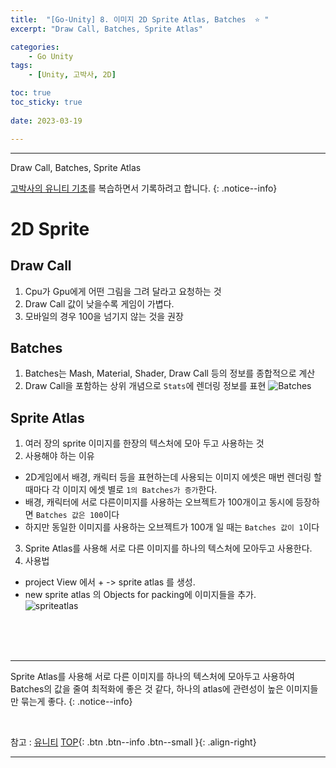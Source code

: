 ```yaml
---
title:  "[Go-Unity] 8. 이미지 2D Sprite Atlas, Batches  ⭐ "
excerpt: "Draw Call, Batches, Sprite Atlas"

categories:
    - Go Unity
tags:
    - [Unity, 고박사, 2D]

toc: true
toc_sticky: true
 
date: 2023-03-19

---
```

- - -

Draw Call, Batches, Sprite Atlas 

[고박사의 유니티 기초](https://www.inflearn.com/course/%EA%B3%A0%EB%B0%95%EC%82%AC-%EC%9C%A0%EB%8B%88%ED%8B%B0-%EA%B8%B0%EC%B4%88/dashboard)를 복습하면서 기록하려고 합니다. 
{: .notice--info}

#   2D Sprite

## Draw Call
1.  Cpu가 Gpu에게 어떤 그림을 그려 달라고 요청하는 것  
2.  Draw Call 값이 낮을수록 게임이 가볍다.  
3.  모바일의 경우 100을 넘기지 않는 것을 권장  


## Batches
1. Batches는 Mash, Material, Shader, Draw Call 등의 정보를 종합적으로 계산  
2. Draw Call을 포함하는 상위 개념으로 `Stats`에 렌더링 정보를 표현
![Batches](https://user-images.githubusercontent.com/96651722/226170962-bb539f4c-fb31-4059-8cd1-95111140b274.png)


## Sprite Atlas
1. 여러 장의 sprite 이미지를 한장의 텍스처에 모아 두고 사용하는 것
2. 사용해야 하는 이유
-   2D게임에서 배경, 캐릭터 등을 표현하는데 사용되는 이미지 에셋은 매번 렌더링 할 때마다 각 이미지 에셋 별로 `1의 Batches가 증가`한다.
-   배경, 캐릭터에 서로 다른이미지를 사용하는 오브젝트가 100개이고 동시에 등장하면 `Batches 값은 100`이다
-   하지만 동일한 이미지를 사용하는 오브젝트가 100개 일 때는 `Batches 값이 1`이다
3.  Sprite Atlas를 사용해 서로 다른 이미지를 하나의 텍스처에 모아두고 사용한다.
4. 사용법
-   project View 에서 + -> sprite atlas 를 생성.
-   new sprite atlas 의 Objects for packing에 이미지들을 추가.  
![spriteatlas](https://user-images.githubusercontent.com/96651722/226171254-e0a5f58a-0d09-4fa0-98c7-71cd46bae47d.png)

<br><br><br>

- - -


Sprite Atlas를 사용해 서로 다른 이미지를 하나의 텍스처에 모아두고 사용하여 Batches의 값을 줄여 최적화에 좋은 것 같다, 하나의 atlas에 관련성이 높은 이미지들만 묶는게 좋다.
{: .notice--info}

<br>

참고 : [유니티](https://docs.unity3d.com/kr/)
[TOP](#){: .btn .btn--info .btn--small }{: .align-right}
<br>
- - -
